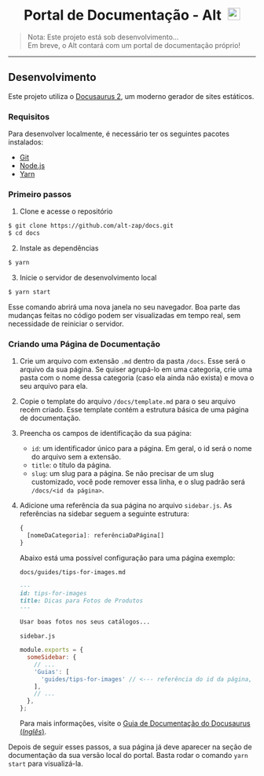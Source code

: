 <h1 align="center">
  Portal de Documentação - Alt&nbsp;
  <img
    alt="Alt"
    src="https://avatars1.githubusercontent.com/u/68825062?s=200&v=4"
    width="25"
  />
</h1>

> Nota: Este projeto está sob desenvolvimento...<br/>
> Em breve, o Alt contará com um portal de documentação próprio!

---

## Desenvolvimento

Este projeto utiliza o [Docusaurus 2](https://v2.docusaurus.io/), um moderno gerador de sites estáticos.

### Requisitos

Para desenvolver localmente, é necessário ter os seguintes pacotes instalados:

- [Git](https://git-scm.com/)
- [Node.js](https://nodejs.org/pt-br/)
- [Yarn](https://yarnpkg.com/)

### Primeiro passos

1. Clone e acesse o repositório

```bash
$ git clone https://github.com/alt-zap/docs.git
$ cd docs
```

2. Instale as dependências

```bash
$ yarn
```

3. Inicie o servidor de desenvolvimento local

```bash
$ yarn start
```
Esse comando abrirá uma nova janela no seu navegador. Boa parte das mudanças feitas no código podem ser visualizadas em tempo real, sem necessidade de reiniciar o servidor.

### Criando uma Página de Documentação

1. Crie um arquivo com extensão `.md` dentro da pasta `/docs`. Esse será o arquivo da sua página. Se quiser agrupá-lo em uma categoria, crie uma pasta com o nome dessa categoria (caso ela ainda não exista) e mova o seu arquivo para ela.
2. Copie o template do arquivo `/docs/template.md` para o seu arquivo recém criado. Esse template contém a estrutura básica de uma página de documentação.
3. Preencha os campos de identificação da sua página:
    - `id`: um identificador único para a página. Em geral, o id será o nome do arquivo sem a extensão.
    - `title`: o título da página.
    - `slug`: um slug para a página. Se não precisar de um slug customizado, você pode remover essa linha, e o slug padrão será `/docs/<id da página>`.
4. Adicione uma referência da sua página no arquivo `sidebar.js`. As referências na sidebar seguem a seguinte estrutura:
    ```typescript
    {
      [nomeDaCategoria]: referênciaDaPágina[]
    }
    ```

    Abaixo está uma possível configuração para uma página exemplo:

    `docs/guides/tips-for-images.md`
    ```markdown
    ---
    id: tips-for-images
    title: Dicas para Fotos de Produtos
    ---

    Usar boas fotos nos seus catálogos...
    ```

    `sidebar.js`
    ```javascript
    module.exports = {
      someSidebar: {
        // ...
        'Guias': [
          'guides/tips-for-images' // <--- referência do id da página, relativa à pasta `docs/`
        ],
        // ...
      },
    };
    ```

    Para mais informações, visite o [Guia de Documentação do Docusaurus (*Inglês*)](https://v2.docusaurus.io/docs/docs-introduction).

Depois de seguir esses passos, a sua página já deve aparecer na seção de documentação da sua versão local do portal. Basta rodar o comando `yarn start` para visualizá-la.
